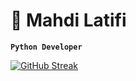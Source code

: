 # 🐐 Mahdi Latifi


**`Python Developer`**


<a href="https://git.io/streak-stats"><img src="https://streak-stats.demolab.com?user=MahdiLatifi&theme=codestackr&card_width=300&hide_total_contributions=true" alt="GitHub Streak" /></a>

